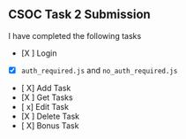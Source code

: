 ## CSOC Task 2 Submission

I have completed the following tasks

- [X ] Login
- [X] `auth_required.js` and `no_auth_required.js`
- [ X] Add Task
- [X ] Get Tasks
- [ x] Edit Task
- [X ] Delete Task
- [ X] Bonus Task

